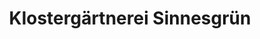 ---
title: "Klostergärtnerei Sinnesgrün"
url: /muenster/klostergaertnerei-sinnesgruen/
shop: Blumen
---